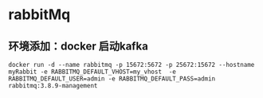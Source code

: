 # rabbitMq
## 环境添加：docker 启动kafka
    docker run -d --name rabbitmq -p 15672:5672 -p 25672:15672 --hostname myRabbit -e RABBITMQ_DEFAULT_VHOST=my_vhost  -e RABBITMQ_DEFAULT_USER=admin -e RABBITMQ_DEFAULT_PASS=admin rabbitmq:3.8.9-management

